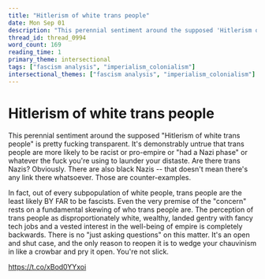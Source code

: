 ```yaml
---
title: "Hitlerism of white trans people"
date: Mon Sep 01
description: "This perennial sentiment around the supposed 'Hitlerism of white trans people' is pretty fucking transparent."
thread_id: thread_0994
word_count: 169
reading_time: 1
primary_theme: intersectional
tags: ["fascism analysis", "imperialism_colonialism"]
intersectional_themes: ["fascism analysis", "imperialism_colonialism"]
---
```


# Hitlerism of white trans people

This perennial sentiment around the supposed "Hitlerism of white trans people" is pretty fucking transparent. It's demonstrably untrue that trans people are more likely to be racist or pro-empire or "had a Nazi phase" or whatever the fuck you're using to launder your distaste. Are there trans Nazis? Obviously. There are also black Nazis -- that doesn't mean there's any link there whatsoever. Those are counter-examples.

In fact, out of every subpopulation of white people, trans people are the least likely BY FAR to be fascists. Even the very premise of the "concern" rests on a fundamental skewing of who trans people are. The perception of trans people as disproportionately white, wealthy, landed gentry with fancy tech jobs and a vested interest in the well-being of empire is completely backwards. There is no "just asking questions" on this matter. It's an open and shut case, and the only reason to reopen it is to wedge your chauvinism in like a crowbar and pry it open. You're not slick.

https://t.co/xBod0YYxoi